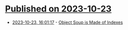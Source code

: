 # [Published on 2023-10-23](index.md)

* [2023-10-23, 16:01:17](https://lobste.rs/s/zhbv0i/object_soup_is_made_indexes) - [Object Soup is Made of Indexes](https://jacko.io/object_soup.html)
